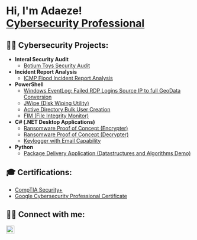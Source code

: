 <h1>Hi, I'm Adaeze! <br/> <a href="https://www.linkedin.com/in/adaezeene/">Cybersecurity Professional</a>

<h2>👨‍💻 Cybersecurity Projects:</h2>

- <b>Interal Security Audit</b>
  - [Botium Toys Security Audit](https://github.com/adaezeene/InternalSecurityAudit)
- <b>Incident Report Analysis</b>
  - [ICMP Flood Incident Report Analysis](https://github.com/joshmadakor1/4chan-Image-Analysis-Middleware-C964)
- <b>PowerShell</b>
  - [Windows EventLog: Failed RDP Logins Source IP to full GeoData Conversion](https://github.com/joshmadakor1/Sentinel-Lab)
  - [JWipe (Disk Wiping Utility)](https://github.com/joshmadakor1/Jwipe.PowerShell)
  - [Active Directory Bulk User Creation](https://github.com/joshmadakor1/AD_PS)
  - [FIM (File Integrity Monitor)](https://github.com/joshmadakor1/PowerShell-Integrity-FIM)
- <b>C# (.NET Desktop Applications)</b>
  - [Ransomware Proof of Concept (Encrypter)](https://github.com/joshmadakor1/EncrypterPOC)
  - [Ransomware Proof of Concept (Decrypter)](https://github.com/joshmadakor1/DecrypterPOC)
  - [Keylogger with Email Capability](https://github.com/joshmadakor1/Key-Logger-With-Email)
- <b>Python</b>
  - [Package Delivery Application (Datastructures and Algorithms Demo)](https://github.com/joshmadakor1/Package-Delivery-Pathfinding-Algorithm)


<h2> 🎓 Certifications:</h2>

- [CompTIA Security+](https://www.youtube.com/watch?v=a83ASGn_V_s)
- [Google Cybersecurity Professional Certificate](https://www.youtube.com/watch?v=a83ASGn_V_s)


<h2> 🤳🏾 Connect with me:</h2>

[<img align="left" alt="JoshMadakor | LinkedIn" width="22px" src="https://cdn.jsdelivr.net/npm/simple-icons@v3/icons/linkedin.svg" />][linkedin]


[linkedin]: https://linkedin.com/in/adaezeene

<!--
**adaezeene/adaezeene** is a ✨ _special_ ✨ repository because its `README.md` (this file) appears on your GitHub profile.

Here are some ideas to get you started:

- 🔭 I’m currently working on ...
- 🌱 I’m currently learning ...
- 👯 I’m looking to collaborate on ...
- 🤔 I’m looking for help with ...
- 💬 Ask me about ...
- 📫 How to reach me: ...
- 😄 Pronouns: ...
- ⚡ Fun fact: ...
-->
